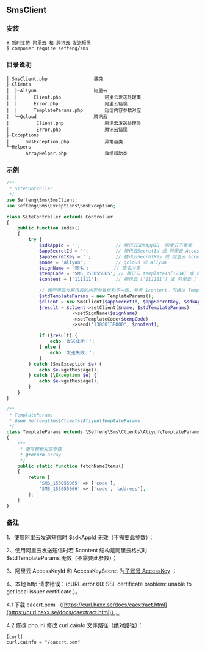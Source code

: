 ## SmsClient

### 安装

```
# 暂时支持 阿里云 和 腾讯云 发送短信
$ composer require seffeng/sms
```

### 目录说明

```
│ SmsClient.php                 基类
├─Clients
│  ├─Aliyun                     阿里云
│  │      Client.php                阿里云发送处理类
│  │      Error.php                 阿里云错误
│  │      TemplateParams.php        短信内容参数对应
│  └─Qcloud                     腾讯云
│          Client.php               腾讯云发送处理类
│          Error.php                腾讯云错误
├─Exceptions
│      SmsException.php             异常基类
└─Helpers
       ArrayHelper.php              数组帮助类
```

### 示例

```php
/**
 * SiteController
 */
use Seffeng\Sms\SmsClient;
use Seffeng\Sms\Exceptions\SmsException;

class SiteController extends Controller
{
    public function index()
    {
        try {
            $sdkAppId = '';             // 腾讯云SDKAppID  阿里云不需要
            $appSecretId = '';          // 腾讯云SecretId 或 阿里云 AccessKeyId
            $appSecretKey = '';         // 腾讯云SecretKey 或 阿里云 AccessKeySecret
            $name = 'aliyun';           // qcloud 或 aliyun
            $signName = '签名';         // 签名内容
            $tempCode = 'SMS_153055065'; // 腾讯云 templateId[1234] 或 阿里云 TemplateCode[SMS_153055065]
            $content = ['111111'];      // 腾讯云 ['111111'] 或 阿里云 ['code' => '111111']

            // 因阿里云与腾讯云的内容参数结构不一致，参考 $content；可通过 TemplateParams 实现以腾讯云结构发送
            $stdTemplateParams = new TemplateParams();
            $client = new SmsClient($appSecretId, $appSecretKey, $sdkAppId);
            $result = $client->setClient($name, $stdTemplateParams)
                        ->setSignName($signName)
                        ->setTemplateCode($tempCode)
                        ->send('13800138000', $content);

            if ($result) {
                echo '发送成功！';
            } else {
                echo '发送失败！';
            }
        } catch (SmsException $e) {
            echo $e->getMessage();
        } catch (\Exception $e) {
            echo $e->getMessage();
        }
    }
}
```

```php
/**
 * TemplateParams
 * @see Seffeng\Sms\Clients\Aliyun\TemplateParams
 */
class TemplateParams extends \Seffeng\Sms\Clients\Aliyun\TemplateParams
{
    /**
     * 重写模板对应参数
     * @return array
     */
    public static function fetchNameItems()
    {
        return [
            'SMS_153055065' => ['code'],
            'SMS_153055066' => ['code', 'address'],
        ];
    }
}
```

### 备注

1、使用阿里云发送短信时 $sdkAppId 无效（不需要此参数）；

2、使用阿里云发送短信时若 $content 结构是阿里云格式时 $stdTemplateParams 无效（不需要此参数）；

3、阿里云  AccessKeyId 和  AccessKeySecret 为[子账号 AccessKey](https://help.aliyun.com/document_detail/53045.html) ；

4、本地 http 请求错误：(cURL error 60: SSL certificate problem: unable to get local issuer certificate.)。

4.1 下载 cacert.pem （[https://curl.haxx.se/docs/caextract.html](https://curl.haxx.se/docs/caextract.html)）；

4.2 修改 php.ini 修改 curl.cainfo 文件路径（绝对路径）：

```
[curl]
curl.cainfo = "/cacert.pem"
```

